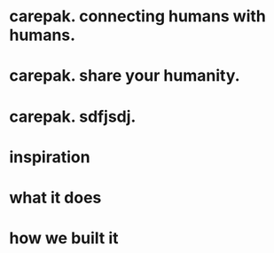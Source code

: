 # carepak. connecting humans with humans.
# carepak. share your humanity.
# carepak. sdfjsdj.

# inspiration
# what it does
# how we built it
